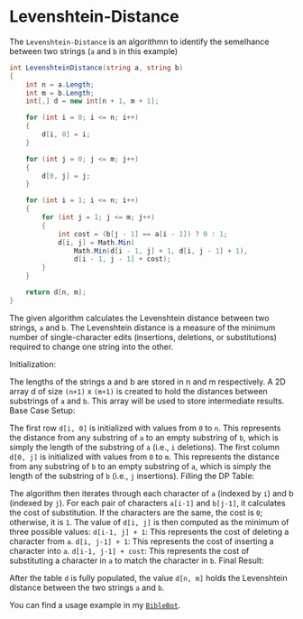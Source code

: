 # Levenshtein-Distance

The `Levenshtein-Distance` is an algorithmn to identify the semelhance between two strings (`a` and `b` in this example)

```csharp
int LevenshteinDistance(string a, string b)
{
    int n = a.Length;
    int m = b.Length;
    int[,] d = new int[n + 1, m + 1];

    for (int i = 0; i <= n; i++)
    {
        d[i, 0] = i;
    }

    for (int j = 0; j <= m; j++)
    {
        d[0, j] = j;
    }

    for (int i = 1; i <= n; i++)
    {
        for (int j = 1; j <= m; j++)
        {
            int cost = (b[j - 1] == a[i - 1]) ? 0 : 1;
            d[i, j] = Math.Min(
                Math.Min(d[i - 1, j] + 1, d[i, j - 1] + 1),
                d[i - 1, j - 1] + cost);
        }
    }

    return d[n, m];
}
```

The given algorithm calculates the Levenshtein distance between two strings, `a` and `b`. The Levenshtein distance is a measure of the minimum number of single-character edits (insertions, deletions, or substitutions) required to change one string into the other.

Initialization:

The lengths of the strings a and b are stored in n and m respectively.
A 2D array d of size `(n+1)` x `(m+1)` is created to hold the distances between substrings of `a` and `b`. This array will be used to store intermediate results.
Base Case Setup:

The first row `d[i, 0]` is initialized with values from `0` to `n`. This represents the distance from any substring of `a` to an empty substring of `b`, which is simply the length of the substring of `a` (i.e., `i` deletions).
The first column `d[0, j]` is initialized with values from `0` to `m`. This represents the distance from any substring of `b` to an empty substring of `a`, which is simply the length of the substring of `b` (i.e., `j` insertions).
Filling the DP Table:

The algorithm then iterates through each character of `a` (indexed by `i`) and b (indexed by `j`).
For each pair of characters `a[i-1]` and `b[j-1]`, it calculates the cost of substitution. If the characters are the same, the cost is `0`; otherwise, it is `1`.
The value of `d[i, j]` is then computed as the minimum of three possible values:
`d[i-1, j] + 1`: This represents the cost of deleting a character from `a`.
`d[i, j-1] + 1`: This represents the cost of inserting a character into `a`.
`d[i-1, j-1] + cost`: This represents the cost of substituting a character in `a` to match the character in `b`.
Final Result:

After the table `d` is fully populated, the value `d[n, m]` holds the Levenshtein distance between the two strings `a` and `b`.

You can find a usage example in my [`BibleBot`](https://github.com/AleCJunior/DCBible).
